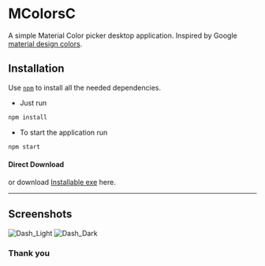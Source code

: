 # MColorsC
A simple Material Color picker desktop application. Inspired by Google [material design colors](https://www.materialpalette.com/colors).

## Installation

Use [`npm`](https://docs.npmjs.com/) to install all the needed dependencies.<br>
* Just run 
```sh
npm install
```
* To start the application run 
```sh
npm start
```

#### Direct Download
or download [Installable exe](https://drive.google.com/open?id=1xddgGJ0Kg2_HQaH-11R3WsMaVMzDywaY) here.

<hr>

## Screenshots


![Dash_Light](https://i.ibb.co/161dwMC/mcolor1.png)
![Dash_Dark](https://i.ibb.co/NZGXhTG/mcolors2.png)



### Thank you
